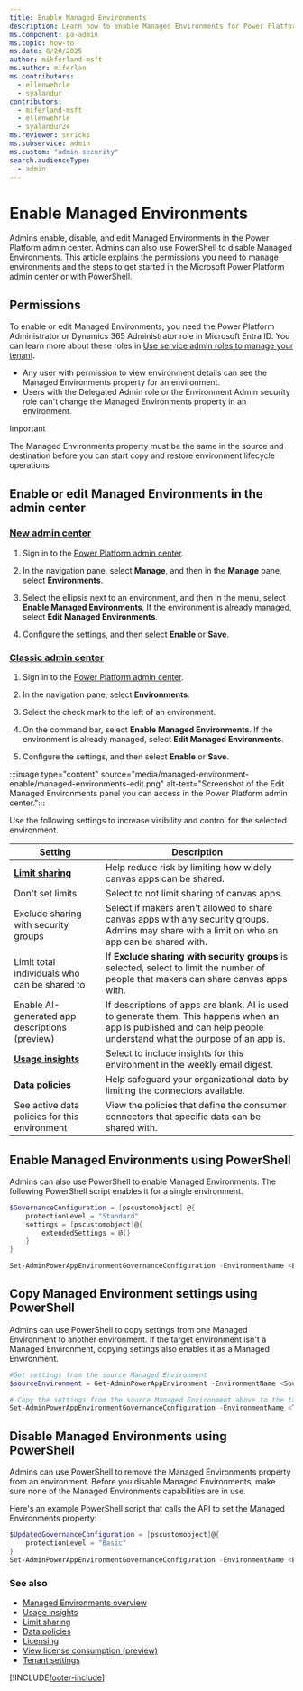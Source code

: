 ```yaml
---
title: Enable Managed Environments
description: Learn how to enable Managed Environments for Power Platform in the admin center or PowerShell.
ms.component: pa-admin
ms.topic: how-to
ms.date: 8/20/2025
author: mikferland-msft
ms.author: miferlan
ms.contributors: 
  - ellenwehrle
  - syalandur
contributors:
  - miferland-msft
  - ellenwehrle
  - syalandur24
ms.reviewer: sericks
ms.subservice: admin
ms.custom: "admin-security"
search.audienceType: 
  - admin
---
```

# Enable Managed Environments

Admins enable, disable, and edit Managed Environments in the Power Platform admin center. Admins can also use PowerShell to disable Managed Environments. This article explains the permissions you need to manage environments and the steps to get started in the Microsoft Power Platform admin center or with PowerShell.

## Permissions

To enable or edit Managed Environments, you need the Power Platform Administrator or Dynamics 365 Administrator role in Microsoft Entra ID. You can learn more about these roles in [Use service admin roles to manage your tenant](use-service-admin-role-manage-tenant.md).

- Any user with permission to view environment details can see the Managed Environments property for an environment.
- Users with the Delegated Admin role or the Environment Admin security role can't change the Managed Environments property in an environment.

> [!IMPORTANT]
> The Managed Environments property must be the same in the source and destination before you can start copy and restore environment lifecycle operations.

## Enable or edit Managed Environments in the admin center

### [New admin center](#tab/new)

1. Sign in to the [Power Platform admin center](https://admin.powerplatform.microsoft.com/).

1. In the navigation pane, select **Manage**, and then in the **Manage** pane, select **Environments**.

1. Select the ellipsis next to an environment, and then in the menu, select **Enable Managed Environments**. If the environment is already managed, select **Edit Managed Environments**.

1. Configure the settings, and then select **Enable** or **Save**.

### [Classic admin center](#tab/classic)

1. Sign in to the [Power Platform admin center](https://admin.powerplatform.microsoft.com/).

1. In the navigation pane, select **Environments**.

3. Select the check mark to the left of an environment.

4. On the command bar, select **Enable Managed Environments**. If the environment is already managed, select **Edit Managed Environments**. 

5. Configure the settings, and then select **Enable** or **Save**.

:::image type="content" source="media/managed-environment-enable/managed-environments-edit.png" alt-text="Screenshot of the Edit Managed Environments panel you can access in the Power Platform admin center.":::

Use the following settings to increase visibility and control for the selected environment.

| Setting | Description |
| --- | --- |
| **[Limit sharing](managed-environment-sharing-limits.md)** | Help reduce risk by limiting how widely canvas apps can be shared. |
| Don't set limits | Select to not limit sharing of canvas apps. |
| Exclude sharing with security groups | Select if makers aren't allowed to share canvas apps with any security groups. Admins may share with a limit on who an app can be shared with. |
| Limit total individuals who can be shared to | If **Exclude sharing with security groups** is selected, select to limit the number of people that makers can share canvas apps with. |
| Enable AI-generated app descriptions (preview) | If descriptions of apps are blank, AI is used to generate them. This happens when an app is published and can help people understand what the purpose of an app is. |
| **[Usage insights](managed-environment-usage-insights.md)** | Select to include insights for this environment in the weekly email digest. |
| **[Data policies](managed-environment-data-policies.md)** | Help safeguard your organizational data by limiting the connectors available.|
| See active data policies for this environment | View the policies that define the consumer connectors that specific data can be shared with. |

## Enable Managed Environments using PowerShell

Admins can also use PowerShell to enable Managed Environments. The following PowerShell script enables it for a single environment.

```powershell
$GovernanceConfiguration = [pscustomobject] @{ 
    protectionLevel = "Standard" 
    settings = [pscustomobject]@{ 
        extendedSettings = @{} 
    }
} 

Set-AdminPowerAppEnvironmentGovernanceConfiguration -EnvironmentName <EnvironmentID> -UpdatedGovernanceConfiguration $GovernanceConfiguration 
```

## Copy Managed Environment settings using PowerShell

Admins can use PowerShell to copy settings from one Managed Environment to another environment. If the target environment isn't a Managed Environment, copying settings also enables it as a Managed Environment.

```powershell
#Get settings from the source Managed Environment
$sourceEnvironment = Get-AdminPowerAppEnvironment -EnvironmentName <SourceEnvironmentId>

# Copy the settings from the source Managed Environment above to the target environment
Set-AdminPowerAppEnvironmentGovernanceConfiguration -EnvironmentName <TargetEnvironmentId> -UpdatedGovernanceConfiguration $sourceEnvironment.Internal.properties.governanceConfiguration
```

## Disable Managed Environments using PowerShell

Admins can use PowerShell to remove the Managed Environments property from an environment. Before you disable Managed Environments, make sure none of the Managed Environments capabilities are in use.

Here's an example PowerShell script that calls the API to set the Managed Environments property:

```powershell
$UpdatedGovernanceConfiguration = [pscustomobject]@{
    protectionLevel = "Basic"
}
Set-AdminPowerAppEnvironmentGovernanceConfiguration -EnvironmentName <EnvironmentID> -UpdatedGovernanceConfiguration $UpdatedGovernanceConfiguration
```

### See also

- [Managed Environments overview](managed-environment-overview.md)
- [Usage insights](managed-environment-usage-insights.md)
- [Limit sharing](managed-environment-sharing-limits.md)
- [Data policies](managed-environment-data-policies.md)
- [Licensing](managed-environment-licensing.md)
- [View license consumption (preview)](view-license-consumption-issues.md)
- [Tenant settings](tenant-settings.md)

[!INCLUDE[footer-include](../includes/footer-banner.md)]
